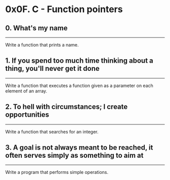 # 0x0F. C - Function pointers
## 0. What's my name
***
Write a function that prints a name.

## 1. If you spend too much time thinking about a thing, you'll never get it done
***
Write a function that executes a function given as a parameter on each element of an array.

## 2. To hell with circumstances; I create opportunities
***
Write a function that searches for an integer.

## 3. A goal is not always meant to be reached, it often serves simply as something to aim at
***
Write a program that performs simple operations.

